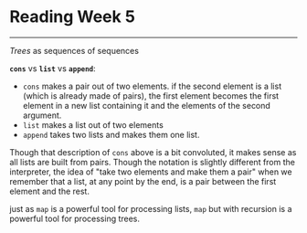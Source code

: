# Reading Week 5
---

*Trees* as sequences of sequences

**`cons`**  vs  **`list`**  vs **`append`**:
- `cons` makes a pair out of two elements. if the second element is a list (which is already made of pairs), the first element becomes the first element in a new list containing it and the elements of the second argument.
- `list` makes a list out of two elements
- `append` takes two lists and makes them one list.

Though that description of `cons` above is a bit convoluted, it makes sense as all lists are built from pairs. Though the notation is slightly different from the interpreter, the idea of "take two elements and make them a pair" when we remember that a list, at any point by the end, is a pair between the first element and the rest.

just as `map` is a powerful tool for processing lists, `map` but with recursion is a powerful tool for processing trees.